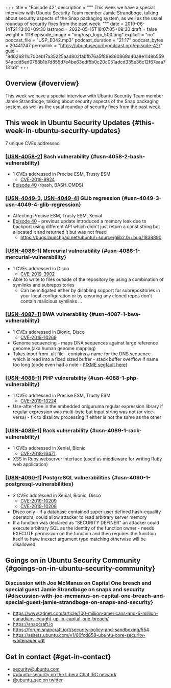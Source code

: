 +++
title = "Episode 42"
description = """
  This week we have a special interview with Ubuntu Security Team member
  Jamie Strandboge, talking about security aspects of the Snap packaging
  system, as well as the usual roundup of security fixes from the past week.
  """
date = 2019-08-14T21:13:00+09:30
lastmod = 2022-05-15T18:07:05+09:30
draft = false
weight = 1118
episode_image = "img/usp_logo_500.png"
explicit = "no"
podcast_file = "USP_E042.mp3"
podcast_duration = "21:17"
podcast_bytes = 20441247
permalink = "https://ubuntusecuritypodcast.org/episode-42/"
guid = "8d026811c700eb17a35225aad802fabfb76a5f89e860868d40a8e1148b55954acdd5ed0768b1b7d855d7e4be63edf5b0c20c051adcd335e36c12f67eaa7181a8"
+++

## Overview {#overview}

This week we have a special interview with Ubuntu Security Team member
Jamie Strandboge, talking about security aspects of the Snap packaging
system, as well as the usual roundup of security fixes from the past week.


## This week in Ubuntu Security Updates {#this-week-in-ubuntu-security-updates}

7 unique CVEs addressed


### [[USN-4058-2](https://usn.ubuntu.com/4058-2/)] Bash vulnerability {#usn-4058-2-bash-vulnerability}

-   1 CVEs addressed in Precise ESM, Trusty ESM
    -   [CVE-2019-9924](https://ubuntu.com/security/CVE-2019-9924)
-   [Episode 40](https://ubuntusecuritypodcast.org/episode-40/) (rbash, BASH_CMDS)


### [[USN-4049-3](https://usn.ubuntu.com/4049-3/), [USN-4049-4](https://usn.ubuntu.com/4049-4/)] GLib regression {#usn-4049-3-usn-4049-4-glib-regression}

-   Affecting Precise ESM, Trusty ESM, Xenial
-   [Episode 40](https://ubuntusecuritypodcast.org/episode-40/) - previous update introduced a memory leak due to backport
    using different API which didn't just return a const string but allocated
    it and returned it but was not freed
    -   <https://bugs.launchpad.net/ubuntu/+source/glib2.0/+bug/1838890>


### [[USN-4086-1](https://usn.ubuntu.com/4086-1/)] Mercurial vulnerability {#usn-4086-1-mercurial-vulnerability}

-   1 CVEs addressed in Disco
    -   [CVE-2019-3902](https://ubuntu.com/security/CVE-2019-3902)
-   Able to write to files outside of the repository by using a combination of symlinks and subrepositories
    -   Can be mitigated either by disabling support for subrepositories in
        your local configuration or by ensuring any cloned repos don't contain
        malicious symlinks ...


### [[USN-4087-1](https://usn.ubuntu.com/4087-1/)] BWA vulnerability {#usn-4087-1-bwa-vulnerability}

-   1 CVEs addressed in Bionic, Disco
    -   [CVE-2019-10269](https://ubuntu.com/security/CVE-2019-10269)
-   Genome sequencing - maps DNA sequences against large reference genome (aka human genome mapping)
-   Takes input from .alt file - contains a name for the DNS sequence - which
    is read into a fixed sized buffer - stack buffer overflow if name too
    long (code even had a note - [FIXME segfault here](https://github.com/lh3/bwa/commit/20d0a13092aa4cb73230492b05f9697d5ef0b88e#diff-4b41da18d8e305ac5b0bea6db815bc20L200))


### [[USN-4088-1](https://usn.ubuntu.com/4088-1/)] PHP vulnerability {#usn-4088-1-php-vulnerability}

-   1 CVEs addressed in Precise ESM, Trusty ESM
    -   [CVE-2019-13224](https://ubuntu.com/security/CVE-2019-13224)
-   Use-after-free in the embedded oniguruma regular expression library if
    regular expression was multi-byte but input string was not (or
    vice-versa) - fix to disallow processing if either is not the same as the
    other


### [[USN-4089-1](https://usn.ubuntu.com/4089-1/)] Rack vulnerability {#usn-4089-1-rack-vulnerability}

-   1 CVEs addressed in Xenial, Bionic
    -   [CVE-2018-16471](https://ubuntu.com/security/CVE-2018-16471)
-   XSS in Ruby webserver interface (used as middleware for writing Ruby web
    application)


### [[USN-4090-1](https://usn.ubuntu.com/4090-1/)] PostgreSQL vulnerabilities {#usn-4090-1-postgresql-vulnerabilities}

-   2 CVEs addressed in Xenial, Bionic, Disco
    -   [CVE-2019-10209](https://ubuntu.com/security/CVE-2019-10209)
    -   [CVE-2019-10208](https://ubuntu.com/security/CVE-2019-10208)
-   Disco only - if a database contained super-user defined hash-equality
    operators, could allow attacker to read arbitrary server memory
-   If a function was declared as "SECURITY DEFINER" an attacker could
    execute arbitrary SQL as the identity of the function owner - needs
    EXECUTE permission on the function and then requires the function itself
    to have inexact argument type matching otherwise will be disallowed.


## Goings on in Ubuntu Security Community {#goings-on-in-ubuntu-security-community}


### Discussion with Joe McManus on Capital One breach and special guest Jamie Strandboge on snaps and security {#discussion-with-joe-mcmanus-on-capital-one-breach-and-special-guest-jamie-strandboge-on-snaps-and-security}

-   <https://www.zdnet.com/article/100-million-americans-and-6-million-canadians-caught-up-in-capital-one-breach/>
-   <https://snapcraft.io>
-   <https://forum.snapcraft.io/t/security-policy-and-sandboxing/554>
-   <https://assets.ubuntu.com/v1/66fcd858-ubuntu-core-security-whitepaper.pdf>


## Get in contact {#get-in-contact}

-   [security@ubuntu.com](mailto:security@ubuntu.com)
-   [#ubuntu-security on the Libera.Chat IRC network](https://libera.chat)
-   [@ubuntu_sec on twitter](https://twitter.com/ubuntu_sec)
